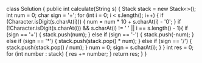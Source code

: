 class Solution {
    public int calculate(String s) {
        Stack<Integer> stack = new Stack<>();
        int num = 0;
        char sign = '+';
        for (int i = 0; i < s.length(); i++) {
            if (Character.isDigit(s.charAt(i))) {
                num = num * 10 + s.charAt(i) - '0';
            } 
            if (!Character.isDigit(s.charAt(i)) && s.charAt(i) != ' ' || i == s.length() - 1){
                if (sign == '+') {
                    stack.push(num);
                } else if (sign == '-') {
                    stack.push(-num);
                } else if (sign == '*') {
                    stack.push(stack.pop() * num);
                } else if (sign == '/') {
                    stack.push(stack.pop() / num);
                }
                num = 0;
                sign = s.charAt(i);
            }
        }
        int res = 0;
        for (int number : stack) {
            res += number;
        }
        return res;
    }
}

